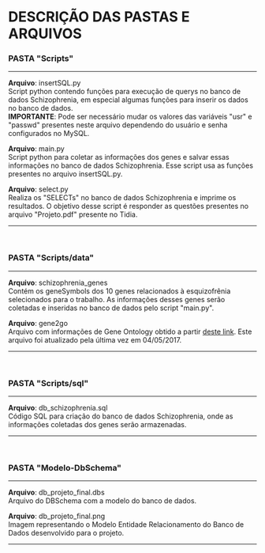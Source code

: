 # DESCRIÇÃO DAS PASTAS E ARQUIVOS

### PASTA "Scripts"
***
**Arquivo**: insertSQL.py  
Script python contendo funções para execução de querys no banco de dados Schizophrenia, em especial algumas funções para inserir os dados no banco de dados.  
**IMPORTANTE**: Pode ser necessário mudar os valores das variáveis "usr" e "passwd" presentes neste arquivo dependendo do usuário e senha configurados no MySQL.

**Arquivo**: main.py  
Script python para coletar as informações dos genes e salvar essas informações no banco de dados Schizophrenia. Esse script usa as funções presentes no arquivo insertSQL.py.

**Arquivo**: select.py  
Realiza os "SELECTs" no banco de dados Schizophrenia e imprime os resultados. O objetivo desse script é responder as questões presentes no arquivo "Projeto.pdf" presente no Tidia.
***  
&nbsp;

### PASTA "Scripts/data"
***
**Arquivo**: schizophrenia_genes  
Contém os geneSymbols dos 10 genes relacionados à esquizofrênia selecionados para o trabalho. As informações desses genes serão coletadas e inseridas no banco de dados pelo script "main.py".
	
**Arquivo**: gene2go  
Arquivo com informações de Gene Ontology obtido a partir [deste link](https://ftp.ncbi.nlm.nih.gov/gene/DATA/gene2go.gz). Este arquivo foi atualizado pela última vez em 04/05/2017.
***
&nbsp;

### PASTA "Scripts/sql"
***
**Arquivo**: db_schizophrenia.sql  
Código SQL para criação do banco de dados Schizophrenia, onde as informações coletadas dos genes serão armazenadas.
***
&nbsp;

### PASTA "Modelo-DbSchema"
***
**Arquivo**: db_projeto_final.dbs  
Arquivo do DBSchema com a modelo do banco de dados.

**Arquivo**: db_projeto_final.png  
Imagem representando o Modelo Entidade Relacionamento do Banco de Dados desenvolvido para o projeto.
***
